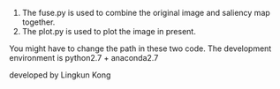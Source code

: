 1. The fuse.py is used to combine the original image and saliency map together.
2. The plot.py is used to plot the image in present.

You might have to change the path in these two code. 
The development environment is python2.7 + anaconda2.7

developed by Lingkun Kong